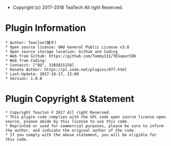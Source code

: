 * Copyright (c) 2017-2018 TeaTech All right Reserved.

# Plugin Information
	* Author: Teaclon(锤子)
	* Open source license: GNU General Public License v3.0
	* Open source storage location: Github and Coding
	* Web from Github: https://github.com/Tommy131/TESuperCDK
	* Web from Coding: 
	* Contacct: ["QQ", 3385815158]
	* Donate Author: https://pl.zxda.net/plugins/877.html
	* Last-Update: 2017-10-17, 22:00
	* Version: 1.0.0

# Plugin Copyright & Statement
	* Copyright Teaclon © 2017 All right Reserved.
	* This plugin code complies with the GPL code open source license open source, please abide by this license to use this code.
	* Reprinted or used for commercial purposes, please be sure to inform the author, and indicate the original author of the code.
	* If you comply with the above statement, you will be eligible for this code.
